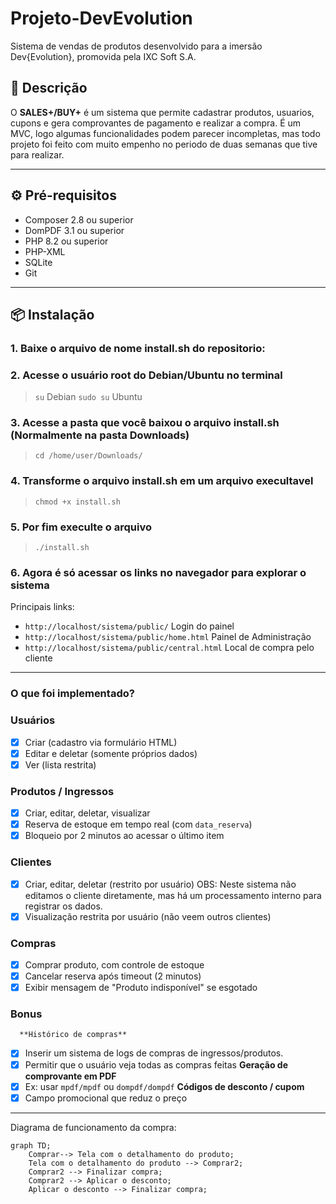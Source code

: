 # Projeto-DevEvolution
Sistema de vendas de produtos desenvolvido para a imersão Dev{Evolution}, promovida pela IXC Soft S.A.

## 📄 Descrição

O **SALES+/BUY+** é um sistema que permite cadastrar produtos, usuarios, cupons e gera comprovantes de pagamento e realizar a compra.
É um MVC, logo algumas funcionalidades podem parecer incompletas, mas todo projeto foi feito com muito empenho no periodo de duas semanas que tive para realizar.

---

## ⚙️ Pré-requisitos

- Composer 2.8 ou superior
- DomPDF 3.1 ou superior
- PHP 8.2 ou superior
- PHP-XML
- SQLite
- Git

---

## 📦 Instalação

### 1. Baixe o arquivo de nome install.sh do repositorio:

### 2. Acesse o usuário root do Debian/Ubuntu no terminal

> `su` Debian
> `sudo su` Ubuntu

### 3. Acesse a pasta que você baixou o arquivo install.sh (Normalmente na pasta Downloads)

> `cd /home/user/Downloads/`

### 4. Transforme o arquivo install.sh em um arquivo execultavel

> `chmod +x install.sh`

### 5. Por fim execulte o arquivo

> `./install.sh`

### 6. Agora é só acessar os links no navegador para explorar o sistema
Principais links:
- `http://localhost/sistema/public/` Login do painel
- `http://localhost/sistema/public/home.html` Painel de Administração
- `http://localhost/sistema/public/central.html` Local de compra pelo cliente
---

### O que foi implementado?

### Usuários

- [X]  Criar (cadastro via formulário HTML)
- [X]  Editar e deletar (somente próprios dados)
- [X]  Ver (lista restrita)

### Produtos / Ingressos

- [X]  Criar, editar, deletar, visualizar
- [X]  Reserva de estoque em tempo real (com `data_reserva`)
- [X]  Bloqueio por 2 minutos ao acessar o último item

### Clientes

- [X]  Criar, editar, deletar (restrito por usuário) OBS: Neste sistema não editamos o cliente diretamente, mas há um processamento interno para registrar os dados.
- [X]  Visualização restrita por usuário (não veem outros clientes)

### Compras

- [X]  Comprar produto, com controle de estoque
- [X]  Cancelar reserva após timeout (2 minutos)
- [X]  Exibir mensagem de "Produto indisponível" se esgotado

### Bonus
      **Histórico de compras**
- [X]   Inserir um sistema de logs de compras de ingressos/produtos.
- [X]   Permitir que o usuário veja todas as compras feitas
      **Geração de comprovante em PDF**
- [X]   Ex: usar `mpdf/mpdf` ou `dompdf/dompdf`
      **Códigos de desconto / cupom**
- [X]   Campo promocional que reduz o preço
---

Diagrama de funcionamento da compra:

```mermaid
graph TD;
    Comprar--> Tela com o detalhamento do produto;
    Tela com o detalhamento do produto --> Comprar2;
    Comprar2 --> Finalizar compra;
    Comprar2 --> Aplicar o desconto;
    Aplicar o desconto --> Finalizar compra;
```

